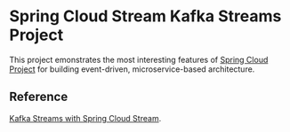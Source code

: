 # Spring Cloud Stream Kafka Streams Project 

This project emonstrates the most interesting features of [Spring Cloud Project](https://spring.io/projects/spring-cloud) for building event-driven, microservice-based architecture.


## Reference
[Kafka Streams with Spring Cloud Stream](https://piotrminkowski.com/2021/11/11/kafka-streams-with-spring-cloud-stream/). 
